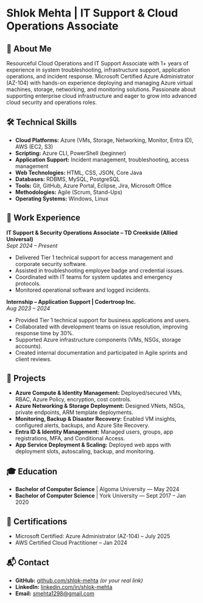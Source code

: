 # Shlok Mehta | IT Support & Cloud Operations Associate

## 📖 About Me
Resourceful Cloud Operations and IT Support Associate with 1+ years of experience in system troubleshooting, infrastructure support, application operations, and incident response. Microsoft Certified Azure Administrator (AZ-104) with hands-on experience deploying and managing Azure virtual machines, storage, networking, and monitoring solutions. Passionate about supporting enterprise cloud infrastructure and eager to grow into advanced cloud security and operations roles.

## 🛠️ Technical Skills
- **Cloud Platforms:** Azure (VMs, Storage, Networking, Monitor, Entra ID), AWS (EC2, S3)
- **Scripting:** Azure CLI, PowerShell (beginner)
- **Application Support:** Incident management, troubleshooting, access management
- **Web Technologies:** HTML, CSS, JSON, Core Java
- **Databases:** RDBMS, MySQL, PostgreSQL
- **Tools:** Git, GitHub, Azure Portal, Eclipse, Jira, Microsoft Office
- **Methodologies:** Agile (Scrum, Stand-Ups)
- **Operating Systems:** Windows, Linux

## 💼 Work Experience

**IT Support & Security Operations Associate – TD Creekside (Allied Universal)**  
*Sept 2024 – Present*  
- Delivered Tier 1 technical support for access management and corporate security software.  
- Assisted in troubleshooting employee badge and credential issues.  
- Coordinated with IT teams for system updates and emergency protocols.  
- Monitored operational software and logged incidents.

**Internship – Application Support | Codertroop Inc.**  
*Aug 2023 – 2024*  
- Provided Tier 1 technical support for business applications and users.  
- Collaborated with development teams on issue resolution, improving response time by 30%.  
- Supported Azure infrastructure components (VMs, NSGs, storage accounts).  
- Created internal documentation and participated in Agile sprints and client reviews.

## 📂 Projects
- **Azure Compute & Identity Management:** Deployed/secured VMs, RBAC, Azure Policy, encryption, cost controls.  
- **Azure Networking & Storage Deployment:** Designed VNets, NSGs, private endpoints, ARM template deployments.  
- **Monitoring, Backup & Disaster Recovery:** Enabled VM insights, configured alerts, backups, and Azure Site Recovery.  
- **Entra ID & Identity Management:** Managed users, groups, app registrations, MFA, and Conditional Access.  
- **App Service Deployment & Scaling:** Deployed web apps with deployment slots, autoscaling, backup, and monitoring.

## 🎓 Education
- **Bachelor of Computer Science** | Algoma University — May 2024  
- **Bachelor of Computer Science** | York University — Sept 2017 – Jan 2020  

## 🏅 Certifications
- Microsoft Certified: Azure Administrator (AZ-104) – July 2025  
- AWS Certified Cloud Practitioner – Jan 2024  

## 📬 Contact
- **GitHub:** [github.com/shlok-mehta](https://github.com/shlok-mehta) *(or your real link)*
- **LinkedIn:** [linkedin.com/in/shlok-mehta](https://linkedin.com/in/shlok-mehta)
- **Email:** smehta1298@gmail.com  
